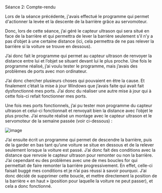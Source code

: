 Séance 2: Compte-rendu

Lors de la séance précédente, j'avais effectué le programme qui permet d'actionner la levée et la descente de la barrière grâce au servomoteur. 

Donc, lors de cette séance, j’ai géré le capteur ultrason qui sera situé en face de la barrière et qui permettra de lever la barrière seulement s’il n’y a pas d’objet à une certaine distance (ici, cela permettra de ne pas relever la barrière si la voiture se trouve en dessous).

J’ai donc fait le programme qui permet au capteur ultrason de renvoyer la distance entre lui et l’objet se situant devant lui le plus proche. Une fois le programme réalisé, j’ai voulu tester le programme, mais j’avais des problèmes de ports avec mon ordinateur.

J’ai donc chercher plusieurs choses qui pouvaient en être la cause. Et finalement c’était la mise à jour Windows que j’avais faite qui avait fait dysfonctionné mes ports. J’ai donc du réaliser une autre mise à jour qui à cette fois-ci refait fonctionner mes ports. 

Une fois mes ports fonctionnels, j’ai pu tester mon programme du capteur ultrason et celui-ci fonctionnait et renvoyait bien la distance avec l’objet le plus proche.
J’ai ensuite réalisé un montage avec le capteur ultrason et le servomoteur de la semaine passée (voir ci-dessous) :




![image](https://user-images.githubusercontent.com/120109320/208505806-1fb88b35-56ee-4efd-98be-d0dee16415af.png)




J’ai ensuite écrit un programme qui permet de descendre la barrière, puis de la garder en bas tant qu’une voiture se situe en dessous et de la relever seulement lorsque la voiture est passé. J’ai donc fait des conditions avec la distance que renvoie le capteur ultrason pour remonter ou non la barrière. J’ai cependant eu des problèmes avec une de mes boucles for qui permettait de faire remonter la barrière progressivement. En effet, celle-ci faisait buggé mes conditions et je n’ai pas réussi à savoir pourquoi. 
J’ai donc décidé de supprimer cette boucle, et mettre directement la position de la barrière « en haut » (position pour laquelle la voiture ne peut passer), et cela a donc fonctionné. 


